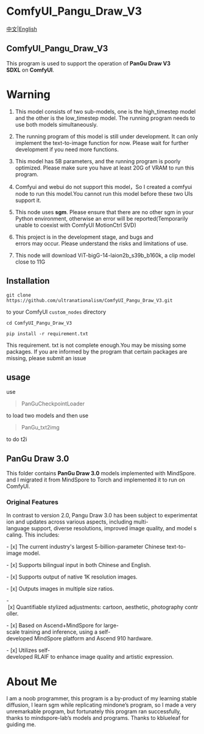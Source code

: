 # ComfyUI_Pangu_Draw_V3

[中文](./README_CN.md)|[English](./README.md)



## ComfyUI_Pangu_Draw_V3



This program is used to support the operation of **PanGu Draw V3 SDXL** on **ComfyUI**.



# Warning

1. This model consists of two sub-models, one is the high_timestep model and the other is the low_timestep model. The running program needs to use both models simultaneously.

2. The running program of this model is still under development. It can only implement the text-to-image function for now. Please wait for further development if you need more functions.

3. This model has 5B parameters, and the running program is poorly optimized. Please make sure you have at least 20G of VRAM to run this program.

4. Comfyui and webui do not support this model，So I created a comfyui node to run this model.You cannot run this model before these two UIs support it. 

5. This node uses **sgm**. Please ensure that there are no other sgm in your Python environment, otherwise an error will be reported(Temporarily unable to coexist with ComfyUI MotionCtrl SVD)

6. This project is in the development stage, and bugs and errors may occur. Please understand the risks and limitations of use.

7. This node will download ViT-bigG-14-laion2b_s39b_b160k, a clip model close to 11G



## Installation

```
git clone https://github.com/ultranationalism/ComfyUI_Pangu_Draw_V3.git
```

to your ComfyUI `custom_nodes` directory

```
cd ComfyUI_Pangu_Draw_V3
```

```
pip install -r requirement.txt
```

This requirement. txt is not complete enough.You may be missing some packages. If you are informed by the program that certain packages are missing, please submit an issue



## usage



use

> PanGuCheckpointLoader

to load two models and then use

> PanGu_txt2img 

to do t2i



## PanGu Draw 3.0



This folder contains **PanGu Draw 3.0** models implemented with MindSpore.and  I migrated it from MindSpore to Torch and implemented it to run on ComfyUI.

### Original Features

In contrast to version 2.0, Pangu Draw 3.0 has been subject to experimentation and updates across various aspects, including multi-language support, diverse resolutions, improved image quality, and model scaling. This includes:

- [x] The current industry's largest 5-billion-parameter Chinese text-to-image model.

- [x] Supports bilingual input in both Chinese and English.

- [x] Supports output of native 1K resolution images.

- [x] Outputs images in multiple size ratios.

- [x] Quantifiable stylized adjustments: cartoon, aesthetic, photography controller.

- [x] Based on Ascend+MindSpore for large-scale training and inference, using a self-developed MindSpore platform and Ascend 910 hardware.

- [x] Utilizes self-developed RLAIF to enhance image quality and artistic expression.



# About Me

I am a noob programmer, this program is a by-product of my learning stable diffusion, I learn sgm while replicating mindone’s program, so I made a very unremarkable program, but fortunately this program ran successfully, thanks to mindspore-lab’s models and programs. Thanks to kblueleaf for guiding me.
